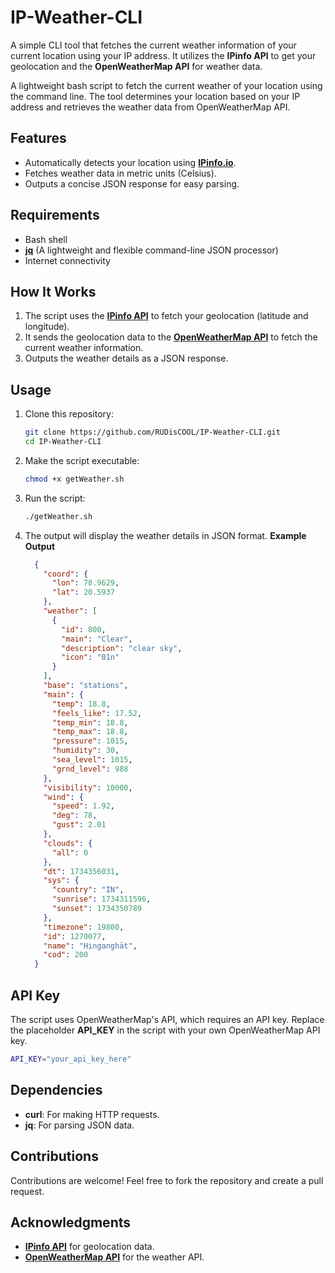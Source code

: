 # IP-Weather-CLI
A simple CLI tool that fetches the current weather information of your current location using your IP address. It utilizes the **IPinfo API** to get your geolocation and the **OpenWeatherMap API** for weather data.

A lightweight bash script to fetch the current weather of your location using the command line. The tool determines your location based on your IP address and retrieves the weather data from OpenWeatherMap API.

## Features
- Automatically detects your location using [**IPinfo.io**](https://ipinfo.io/).
- Fetches weather data in metric units (Celsius).
- Outputs a concise JSON response for easy parsing.

## Requirements
- Bash shell
- [**jq**](https://jqlang.github.io/jq/) (A lightweight and flexible command-line JSON processor)
- Internet connectivity

## How It Works
1. The script uses the [**IPinfo API**](https://ipinfo.io/) to fetch your geolocation (latitude and longitude).
2. It sends the geolocation data to the [**OpenWeatherMap API**](https://openweathermap.org/api) to fetch the current weather information.
3. Outputs the weather details as a JSON response.

## Usage
1. Clone this repository:
    ```bash
    git clone https://github.com/RUDisCOOL/IP-Weather-CLI.git
    cd IP-Weather-CLI
    ```
3. Make the script executable:
    ```bash
    chmod +x getWeather.sh
    ```
4. Run the script:
    ```bash
    ./getWeather.sh
    ```
5. The output will display the weather details in JSON format.
    **Example Output**
    ```json
      {
        "coord": {
          "lon": 78.9629,
          "lat": 20.5937
        },
        "weather": [
          {
            "id": 800,
            "main": "Clear",
            "description": "clear sky",
            "icon": "01n"
          }
        ],
        "base": "stations",
        "main": {
          "temp": 18.8,
          "feels_like": 17.52,
          "temp_min": 18.8,
          "temp_max": 18.8,
          "pressure": 1015,
          "humidity": 30,
          "sea_level": 1015,
          "grnd_level": 988
        },
        "visibility": 10000,
        "wind": {
          "speed": 1.92,
          "deg": 78,
          "gust": 2.01
        },
        "clouds": {
          "all": 0
        },
        "dt": 1734356031,
        "sys": {
          "country": "IN",
          "sunrise": 1734311596,
          "sunset": 1734350789
        },
        "timezone": 19800,
        "id": 1270077,
        "name": "Hinganghāt",
        "cod": 200
      }
    ```

## API Key
  The script uses OpenWeatherMap's API, which requires an API key. Replace the placeholder **API_KEY** in the script with your own OpenWeatherMap API key.
  ```bash
  API_KEY="your_api_key_here"
  ```

## Dependencies
  - **curl**: For making HTTP requests.
  - **jq**: For parsing JSON data.

## Contributions
  Contributions are welcome! Feel free to fork the repository and create a pull request.

## Acknowledgments
  - [**IPinfo API**](https://ipinfo.io/) for geolocation data.
  - [**OpenWeatherMap API**](https://openweathermap.org/api) for the weather API.
